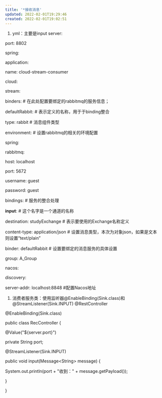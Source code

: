 ```yaml
---
title: '*接收消息'
updated: 2022-02-01T19:29:46
created: 2022-02-01T19:02:51
---
```


1.  yml：主要是input
server:

port: 8802

spring:

application:

name: cloud-stream-consumer

cloud:

stream:

binders: \# 在此处配置要绑定的rabbitmq的服务信息；

defaultRabbit: \# 表示定义的名称，用于于binding整合

type: rabbit \# 消息组件类型

environment: \# 设置rabbitmq的相关的环境配置

spring:

rabbitmq:

host: localhost

port: 5672

username: guest

password: guest

bindings: \# 服务的整合处理

**input**: \# 这个名字是一个通道的名称

destination: studyExchange \# 表示要使用的Exchange名称定义

content-type: application/json \# 设置消息类型，本次为对象json，如果是文本则设置“text/plain”

binder: defaultRabbit \# 设置要绑定的消息服务的具体设置

group: A_Group

nacos:

discovery:

server-addr: localhost:8848 \#配置Nacos地址
1.  消费者服务类：使用监听器@EnableBinding(Sink.class)和@StreamListener(Sink.INPUT)
@RestController

@EnableBinding(Sink.class)

public class RecController {

@Value("\${server.port}")

private String port;

@StreamListener(Sink.INPUT)

public void input(Message\<String\> message) {

System.out.println(port + "收到：" + message.getPayload());

}

}

